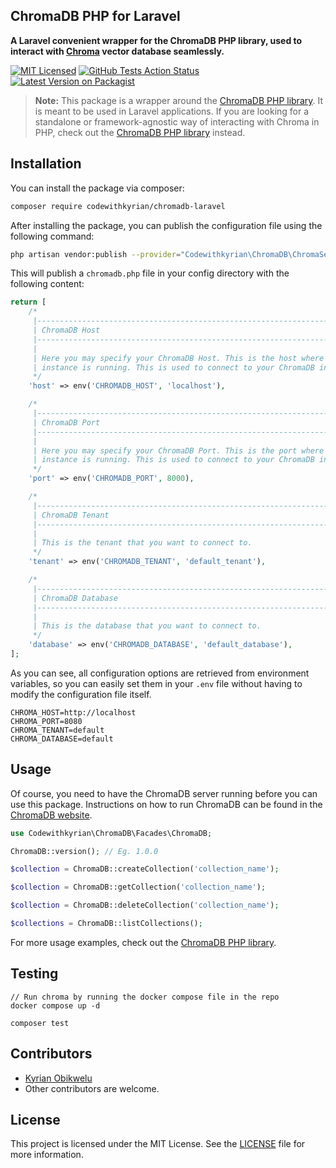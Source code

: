 ## ChromaDB PHP for Laravel

**A Laravel convenient wrapper for the ChromaDB PHP library, used to interact
with [Chroma](https://github.com/chroma-core/chroma) vector database seamlessly.**

[![MIT Licensed](https://img.shields.io/badge/license-mit-blue.svg)](https://github.com/CodeWithKyrian/chromadb-laravel/blob/main/LICENSE)
[![GitHub Tests Action Status](https://github.com/CodeWithKyrian/chromadb-laravel/actions/workflows/tests.yml/badge.svg)](https://github.com/CodeWithKyrian/chromadb-laravel/actions/workflows/tests.yml)
[![Latest Version on Packagist](https://img.shields.io/packagist/v/codewithkyrian/chromadb-laravel.svg)](https://packagist.org/packages/codewithkyrian/chromadb-laravel)


> **Note:** This package is a wrapper around the [ChromaDB PHP library](https://github.com/CodeWithKyrian/chromadb-php).
> It is meant to be used in Laravel applications.
> If you are looking for a standalone or framework-agnostic way of interacting with Chroma in PHP, check out
> the [ChromaDB PHP library](https://github.com/CodeWithKyrian/chromadb-php) instead.

## Installation

You can install the package via composer:

```bash
composer require codewithkyrian/chromadb-laravel
```

After installing the package, you can publish the configuration file using the following command:

```bash
php artisan vendor:publish --provider="Codewithkyrian\ChromaDB\ChromaServiceProvider" --tag="config"
```

This will publish a `chromadb.php` file in your config directory with the following content:

```php
return [
    /*
     |--------------------------------------------------------------------------
     | ChromaDB Host
     |--------------------------------------------------------------------------
     |
     | Here you may specify your ChromaDB Host. This is the host where your ChromaDB
     | instance is running. This is used to connect to your ChromaDB instance.
     */
    'host' => env('CHROMADB_HOST', 'localhost'),

    /*
     |--------------------------------------------------------------------------
     | ChromaDB Port
     |--------------------------------------------------------------------------
     |
     | Here you may specify your ChromaDB Port. This is the port where your ChromaDB
     | instance is running. This is used to connect to your ChromaDB instance.
     */
    'port' => env('CHROMADB_PORT', 8000),

    /*
     |--------------------------------------------------------------------------
     | ChromaDB Tenant
     |--------------------------------------------------------------------------
     |
     | This is the tenant that you want to connect to.
     */
    'tenant' => env('CHROMADB_TENANT', 'default_tenant'),

    /*
     |--------------------------------------------------------------------------
     | ChromaDB Database
     |--------------------------------------------------------------------------
     |
     | This is the database that you want to connect to.
     */
    'database' => env('CHROMADB_DATABASE', 'default_database'),
];
```

As you can see, all configuration options are retrieved from environment variables, so you can easily set them in
your `.env` file without having to modify the configuration file itself.

```dotenv
CHROMA_HOST=http://localhost
CHROMA_PORT=8080
CHROMA_TENANT=default
CHROMA_DATABASE=default
```

## Usage

Of course, you need to have the ChromaDB server running before you can use this package. Instructions on how to run
ChromaDB can be found in the [ChromaDB website](https://docs.trychroma.com/deployment).

```php
use Codewithkyrian\ChromaDB\Facades\ChromaDB;

ChromaDB::version(); // Eg. 1.0.0

$collection = ChromaDB::createCollection('collection_name');

$collection = ChromaDB::getCollection('collection_name');

$collection = ChromaDB::deleteCollection('collection_name');

$collections = ChromaDB::listCollections();
```

For more usage examples, check out the [ChromaDB PHP library](https://github.com/CodeWithKyrian/chromadb-php).

## Testing

```
// Run chroma by running the docker compose file in the repo
docker compose up -d

composer test
```

## Contributors

- [Kyrian Obikwelu](https://github.com/CodeWithKyrian)
- Other contributors are welcome.

## License

This project is licensed under the MIT License. See
the [LICENSE](https://github.com/codewithkyrian/chromadb-php/blob/main/LICENSE) file for more information.










